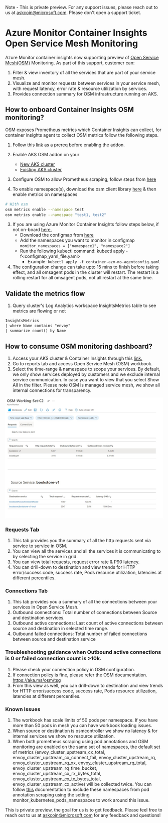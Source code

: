 Note - This is private preview. For any support issues, please reach out to us at [askcoin@microsoft.com](mailto:askcoin@microsoft.com). Please don't open a support ticket.

# Azure Monitor Container Insights Open Service Mesh Monitoring

Azure Monitor container insights now supporting preview of [Open Service Mesh(OSM)](https://docs.microsoft.com/azure/aks/servicemesh-osm-about) Monitoring. As part of this support, customer can:
1.	Filter & view inventory of all the services that are part of your service mesh.
2.	Visualize and monitor requests between services in your service mesh, with request latency, error rate & resource utilization by services.
3.	Provides connection summary for OSM infrastructure running on AKS.

## How to onboard Container Insights OSM monitoring?
OSM exposes Prometheus metrics which Container Insights can collect, for container insights agent to collect OSM metrics follow the following steps.

1.  Follow this [link](https://docs.microsoft.com/en-us/azure/aks/servicemesh-osm-about?pivots=client-operating-system-linux#register-the-aks-openservicemesh-preview-feature) as a prereq before enabling the addon. 

2.  Enable AKS OSM addon on your 
     - [New AKS cluster](https://docs.microsoft.com/en-us/azure/aks/servicemesh-osm-about?pivots=client-operating-system-linux#install-open-service-mesh-osm-azure-kubernetes-service-aks-add-on-for-a-new-aks-cluster)
     - [Existing AKS cluster](https://docs.microsoft.com/en-us/azure/aks/servicemesh-osm-about?pivots=client-operating-system-linux#enable-open-service-mesh-osm-azure-kubernetes-service-aks-add-on-for-an-existing-aks-cluster)
2.	Configure OSM to allow Prometheus scraping, follow steps from [here](https://docs.microsoft.com/en-us/azure/aks/servicemesh-osm-about?pivots=client-operating-system-linux#configure-osm-to-allow-prometheus-scraping)
3.  To enable namespace(s), download the osm client library [here](https://docs.microsoft.com/en-us/azure/aks/servicemesh-osm-about?pivots=client-operating-system-linux#osm-service-quotas-and-limits-preview) & then enable metrics on namespaces
```bash
# With osm
osm metrics enable --namespace test
osm metrics enable --namespace "test1, test2"

```
3.	If you are using Azure Monitor Container Insights follow steps below, if not on-board [here.](https://docs.microsoft.com/azure/azure-monitor/containers/container-insights-overview)
     * Download the configmap from [here](https://github.com/microsoft/Docker-Provider/blob/ci_prod/kubernetes/container-azm-ms-osmconfig.yaml)
     * Add the namespaces you want to monitor in configmap `monitor_namespaces = ["namespace1", "namespace2"]`
     * Run the following kubectl command: kubectl apply -f<configmap_yaml_file.yaml>
         * Example: `kubectl apply -f container-azm-ms-agentconfig.yaml`
4. The configuration change can take upto 15 mins to finish before taking effect, and all omsagent pods in the cluster will restart. The restart is a rolling restart for all omsagent pods, not all restart at the same time.


## Validate the metrics flow
1.	Query cluster's Log Analytics workspace InsightsMetrics table to see metrics are flowing or not
```
InsightsMetrics
| where Name contains "envoy"
| summarize count() by Name
```

## How to consume OSM monitoring dashboard?
1.	Access your AKS cluster & Container Insights through this [link.](https://aka.ms/azmon/osmux)
2.	Go to reports tab and access Open Service Mesh (OSM) workbook.
3.	Select the time-range & namespace to scope your services. By default, we only show services deployed by customers and we exclude internal service communication. In case you want to view that you select Show All in the filter. Please note OSM is managed service mesh, we show all internal connections for transparency. 

![alt text](https://github.com/microsoft/Docker-Provider/blob/saarorOSMdoc/Documentation/OSMPrivatePreview/Image1.jpg)
### Requests Tab
1.	This tab provides you the summary of all the http requests sent via service to service in OSM.
2.	You can view all the services and all the services it is communicating to by selecting the service in grid.
3.	You can view total requests, request error rate & P90 latency.
4.	You can drill-down to destination and view trends for HTTP error/success code, success rate, Pods resource utilization, latencies at different percentiles.

### Connections Tab
1.	This tab provides you a summary of all the connections between your services in Open Service Mesh. 
2.	Outbound connections: Total number of connections between Source and destination services.
3.	Outbound active connections: Last count of active connections between source and destination in selected time range.
4.	Outbound failed connections: Total number of failed connections between source and destination service

### Troubleshooting guidance when Outbound active connections is 0 or failed connection count is >10k.
1. Please check your connection policy in OSM configuration.
2. If connection policy is fine, please refer the OSM documentation. https://aka.ms/osm/tsg
3. From this view as well, you can drill-down to destination and view trends for HTTP error/success code, success rate, Pods resource utilization, latencies at different percentiles.


### Known Issues
1.	The workbook has scale limits of 50 pods per namespace. If you have more than 50 pods in mesh you can have workbook loading issues.
2.	When source or destination is osmcontroller we show no latency & for internal services we show no resource utilization. 
3.  When both prometheus scraping using pod annotations and OSM monitoring are enabled on the same set of namespaces, the default set of metrics (envoy_cluster_upstream_cx_total, envoy_cluster_upstream_cx_connect_fail, envoy_cluster_upstream_rq, envoy_cluster_upstream_rq_xx, envoy_cluster_upstream_rq_total, envoy_cluster_upstream_rq_time_bucket, envoy_cluster_upstream_cx_rx_bytes_total, envoy_cluster_upstream_cx_tx_bytes_total, envoy_cluster_upstream_cx_active) will be collected twice. You can follow [this](https://docs.microsoft.com/en-us/azure/azure-monitor/containers/container-insights-prometheus-integration#prometheus-scraping-settings) documentation to exclude these namespaces from pod annotation scraping using the setting monitor_kubernetes_pods_namespaces to work around this issue.

This is private preview, the goal for us is to get feedback. Please feel free to reach out to us at [askcoin@microsoft.com](mailto:askcoin@microsoft.com) for any feedback and questions!
